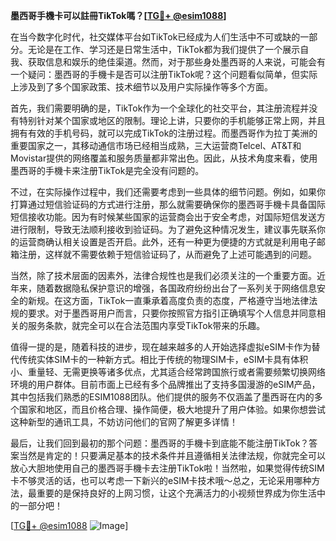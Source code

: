 **墨西哥手機卡可以註冊TikTok嗎？[[TG💪+ @esim1088](https://t.me/s/esim1088)]**

在当今数字化时代，社交媒体平台如TikTok已经成为人们生活中不可或缺的一部分。无论是在工作、学习还是日常生活中，TikTok都为我们提供了一个展示自我、获取信息和娱乐的绝佳渠道。然而，对于那些身处墨西哥的人来说，可能会有一个疑问：墨西哥的手機卡是否可以注册TikTok呢？这个问题看似简单，但实际上涉及到了多个国家政策、技术细节以及用户实际操作等多个方面。

首先，我们需要明确的是，TikTok作为一个全球化的社交平台，其注册流程并没有特别针对某个国家或地区的限制。理论上讲，只要你的手机能够正常上网，并且拥有有效的手机号码，就可以完成TikTok的注册过程。而墨西哥作为拉丁美洲的重要国家之一，其移动通信市场已经相当成熟，三大运营商Telcel、AT&T和Movistar提供的网络覆盖和服务质量都非常出色。因此，从技术角度来看，使用墨西哥的手機卡来注册TikTok是完全没有问题的。

不过，在实际操作过程中，我们还需要考虑到一些具体的细节问题。例如，如果你打算通过短信验证码的方式进行注册，那么就需要确保你的墨西哥手機卡具备国际短信接收功能。因为有时候某些国家的运营商会出于安全考虑，对国际短信发送方进行限制，导致无法顺利接收到验证码。为了避免这种情况发生，建议事先联系你的运营商确认相关设置是否开启。此外，还有一种更为便捷的方式就是利用电子邮箱注册，这样就不需要依赖于短信验证码了，从而避免了上述可能遇到的问题。

当然，除了技术层面的因素外，法律合规性也是我们必须关注的一个重要方面。近年来，随着数据隐私保护意识的增强，各国政府纷纷出台了一系列关于网络信息安全的新规。在这方面，TikTok一直秉承着高度负责的态度，严格遵守当地法律法规的要求。对于墨西哥用户而言，只要你按照官方指引正确填写个人信息并同意相关的服务条款，就完全可以在合法范围内享受TikTok带来的乐趣。

值得一提的是，随着科技的进步，现在越来越多的人开始选择虚拟eSIM卡作为替代传统实体SIM卡的一种新方式。相比于传统的物理SIM卡，eSIM卡具有体积小、重量轻、无需更换等诸多优点，尤其适合经常跨国旅行或者需要频繁切换网络环境的用户群体。目前市面上已经有多个品牌推出了支持多国漫游的eSIM产品，其中包括我们熟悉的ESIM1088团队。他们提供的服务不仅涵盖了墨西哥在内的多个国家和地区，而且价格合理、操作简便，极大地提升了用户体验。如果你想尝试这种新型的通讯工具，不妨访问他们的官网了解更多详情！

最后，让我们回到最初的那个问题：墨西哥的手機卡到底能不能注册TikTok？答案当然是肯定的！只要满足基本的技术条件并且遵循相关法律法规，你就完全可以放心大胆地使用自己的墨西哥手機卡去注册TikTok啦！当然啦，如果觉得传统SIM卡不够灵活的话，也可以考虑一下新兴的eSIM卡技术哦～总之，无论采用哪种方法，最重要的是保持良好的上网习惯，让这个充满活力的小视频世界成为你生活中的一部分吧！

[[TG💪+ @esim1088](https://t.me/s/esim1088) ![Image](https://i.postimg.cc/4NQfJmqS/Snipaste-2025-05-13-00-14-12.png)]